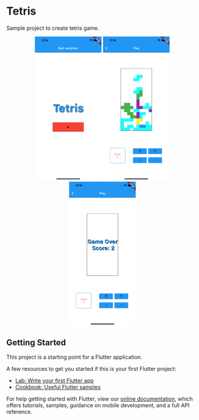 # Tetris

Sample project to create tetris game.

<p align="center">
  <img src="https://github.com/Pedrobertucci/tetris/blob/master/screenshots/image1.png" width="175" alt="">
  <img src="https://github.com/Pedrobertucci/tetris/blob/master/screenshots/image2.png" width="175" alt="">
  <img src="https://github.com/Pedrobertucci/tetris/blob/master/screenshots/image3.png" width="175" alt="">
</p>

## Getting Started

This project is a starting point for a Flutter application.

A few resources to get you started if this is your first Flutter project:

- [Lab: Write your first Flutter app](https://flutter.dev/docs/get-started/codelab)
- [Cookbook: Useful Flutter samples](https://flutter.dev/docs/cookbook)

For help getting started with Flutter, view our
[online documentation](https://flutter.dev/docs), which offers tutorials,
samples, guidance on mobile development, and a full API reference.
